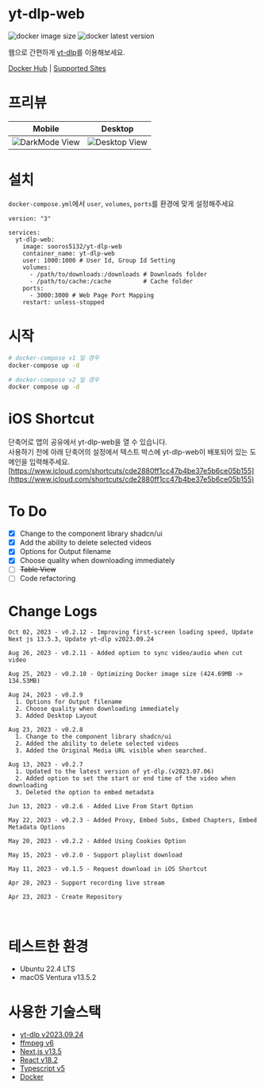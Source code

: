 # yt-dlp-web
![docker image size](https://img.shields.io/docker/image-size/sooros5132/yt-dlp-web.svg) ![docker latest version](https://img.shields.io/docker/v/sooros5132/yt-dlp-web.svg)

웹으로 간편하게 [yt-dlp](https://github.com/yt-dlp/yt-dlp)를 이용해보세요.

[Docker Hub](https://hub.docker.com/r/sooros5132/yt-dlp-web) | [Supported Sites](https://github.com/yt-dlp/yt-dlp/blob/master/supportedsites.md)
<br />

# 프리뷰
| Mobile | Desktop | 
|--|--|
| ![DarkMode View](https://github.com/sooros5132/yt-dlp-web/assets/74892930/438d6fb9-18e5-4e89-949f-1b25e072af88) | ![Desktop View](https://github.com/sooros5132/yt-dlp-web/assets/74892930/5bb2d22a-2c93-4428-be02-02e1b65a361d) |

# 설치

`docker-compose.yml`에서 `user`, `volumes`, `ports`를 환경에 맞게 설정해주세요
```YML
version: "3"

services:
  yt-dlp-web:
    image: sooros5132/yt-dlp-web
    container_name: yt-dlp-web
    user: 1000:1000 # User Id, Group Id Setting
    volumes:
      - /path/to/downloads:/downloads # Downloads folder
      - /path/to/cache:/cache         # Cache folder
    ports:
      - 3000:3000 # Web Page Port Mapping
    restart: unless-stopped
```
# 시작
```BASH
# docker-compose v1 일 경우
docker-compose up -d

# docker-compose v2 일 경우
docker compose up -d
```

# iOS Shortcut
단축어로 앱의 공유에서 yt-dlp-web을 열 수 있습니다.<br />사용하기 전에 아래 단축어의 설정에서 텍스트 박스에 yt-dlp-web이 배포되어 있는 도메인을 입력해주세요.
[https://www.icloud.com/shortcuts/cde2880ff1cc47b4be37e5b6ce05b155](https://www.icloud.com/shortcuts/cde2880ff1cc47b4be37e5b6ce05b155)

# To Do
- [X] Change to the component library shadcn/ui
- [X] Add the ability to delete selected videos
- [X] Options for Output filename
- [X] Choose quality when downloading immediately
- [ ] ~~Table View~~
- [ ] Code refactoring

# Change Logs
```
Oct 02, 2023 - v0.2.12 - Improving first-screen loading speed, Update Next js 13.5.3, Update yt-dlp v2023.09.24

Aug 26, 2023 - v0.2.11 - Added option to sync video/audio when cut video

Aug 25, 2023 - v0.2.10 - Optimizing Docker image size (424.69MB -> 134.53MB)

Aug 24, 2023 - v0.2.9
  1. Options for Output filename
  2. Choose quality when downloading immediately
  3. Added Desktop Layout

Aug 23, 2023 - v0.2.8
  1. Change to the component library shadcn/ui
  2. Added the ability to delete selected videos
  3. Added the Original Media URL visible when searched.

Aug 13, 2023 - v0.2.7
  1. Updated to the latest version of yt-dlp.(v2023.07.06)
  2. Added option to set the start or end time of the video when downloading
  3. Deleted the option to embed metadata

Jun 13, 2023 - v0.2.6 - Added Live From Start Option

May 22, 2023 - v0.2.3 - Added Proxy, Embed Subs, Embed Chapters, Embed Metadata Options

May 20, 2023 - v0.2.2 - Added Using Cookies Option

May 15, 2023 - v0.2.0 - Support playlist download

May 11, 2023 - v0.1.5 - Request download in iOS Shortcut

Apr 28, 2023 - Support recording live stream

Apr 23, 2023 - Create Repository
```

<br />

# 테스트한 환경
- Ubuntu 22.4 LTS
- macOS Ventura v13.5.2

# 사용한 기술스택
- [yt-dlp v2023.09.24](https://github.com/yt-dlp/yt-dlp)
- [ffmpeg v6](https://ffmpeg.org/)
- [Next.js v13.5](https://nextjs.org/)
- [React v18.2](https://react.dev/)
- [Typescript v5](https://www.typescriptlang.org/)
- [Docker](https://www.docker.com/)
